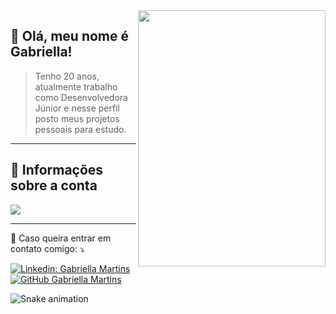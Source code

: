 <img src="https://tenor.com/pt-BR/view/rain-garden-pixel-art-scenic-gif-21074536.gif" align="right" height="410" width="300">

## 💚 Olá, meu nome é <strong>Gabriella!</strong>
> Tenho 20 anos, atualmente trabalho como Desenvolvedora Júnior e nesse perfil posto meus projetos pessoais para estudo. 

----

## 📗 Informações sobre a conta
<picture>
<source 
  srcset="https://github-readme-stats.vercel.app/api?username=mrtns641&show_icons=true&theme=dark"
  media="(prefers-color-scheme: dark)"
/>
<source
  srcset="https://github-readme-stats.vercel.app/api?username=mrtns641&show_icons=true"
  media="(prefers-color-scheme: light), (prefers-color-scheme: no-preference)"
/>
<img src="https://github-readme-stats.vercel.app/api?username=mrtns641&show_icons=true" />
</picture>

----

<p align="left">
  💌 Caso queira entrar em contato comigo: ⤵️
</p>

[![Linkedin: Gabriella Martins](https://img.shields.io/badge/-LinkedIn-blue?style=flat-square&logo=Linkedin&logoColor=white&link=)](https://www.linkedin.com/in/gabriella-martins-cavalheiro-santos/)
[![GitHub Gabriella Martins]( https://img.shields.io/github/followers/mrtns641?label=follow&style=social)](https://github.com/mrtns641)

![Snake animation](https://github.com/mrtns641/mrtns641/blob/output/github-contribution-grid-snake.svg)
